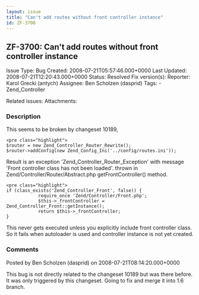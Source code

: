 ```yaml
---
layout: issue
title: "Can't add routes without front controller instance"
id: ZF-3700
---
```


ZF-3700: Can't add routes without front controller instance
-----------------------------------------------------------

 Issue Type: Bug Created: 2008-07-21T05:57:46.000+0000 Last Updated: 2008-07-21T12:20:43.000+0000 Status: Resolved Fix version(s): 
 Reporter:  Karol Grecki (antych)  Assignee:  Ben Scholzen (dasprid)  Tags: - Zend\_Controller
 
 Related issues: 
 Attachments: 
### Description

This seems to be broken by changeset 10189,

 
    <pre class="highlight">
    $router = new Zend_Controller_Router_Rewrite();
    $router->addConfig(new Zend_Config_Ini('../config/routes.ini'));


Result is an exception 'Zend\_Controller\_Router\_Exception' with message 'Front controller class has not been loaded'. thrown in Zend/Controller/Router/Abstract.php getFrontController() method.

 
    <pre class="highlight">
    if (class_exists('Zend_Controller_Front', false)) {
                require_once 'Zend/Controller/Front.php';
                $this->_frontController = Zend_Controller_Front::getInstance();
                return $this->_frontController;
    }


This never gets executed unless you explicitly include front controller class. So it fails when autoloader is used and controller instance is not yet created.

 

 

### Comments

Posted by Ben Scholzen (dasprid) on 2008-07-21T08:14:20.000+0000

This bug is not directly related to the changeset 10189 but was there before. It was only triggered by this changeset. Going to fix and merge it into 1.6 branch.

 

 